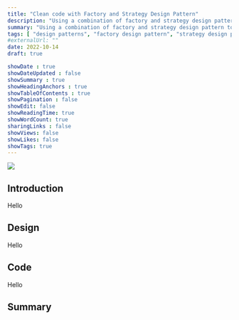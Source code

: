 ```yaml
---
title: "Clean code with Factory and Strategy Design Pattern"
description: "Using a combination of factory and strategy design pattern to support authorizing different types of clients"
summary: "Using a combination of factory and strategy design pattern to support authorizing different types of clients"
tags: [ "design patterns", "factory design pattern", "strategy design pattern", "creational design pattern", "structural design pattern", "java", "springboot" ]
#externalUrl: ""
date: 2022-10-14
draft: true

showDate : true
showDateUpdated : false
showSummary : true
showHeadingAnchors : true
showTableOfContents : true
showPagination : false
showEdit: false
showReadingTime: true
showWordCount: true
sharingLinks : false
showViews: false
showLikes: false
showTags: true
---
```


<img class="thumbnailshadow" src="professional-programmer-working-late-dark-office.jpg" />


## Introduction

Hello


## Design

Hello

## Code

Hello

## Summary
